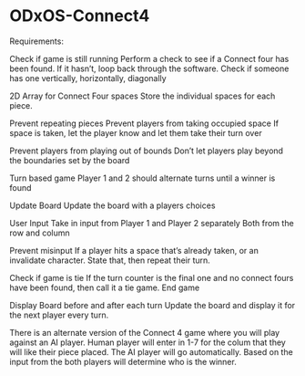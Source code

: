 # ODxOS-Connect4
Requirements:

Check if game is still running
Perform a check to see if a Connect four has been found.
If it hasn’t, loop back through the software.
Check if someone has one vertically, horizontally, diagonally

2D Array for Connect Four spaces
Store the individual spaces for each piece.

Prevent repeating pieces
Prevent players from taking occupied space
If space is taken, let the player know and let them take their turn over

Prevent players from playing out of bounds
Don’t let players play beyond the boundaries set by the board

Turn based game
Player 1 and 2 should alternate turns until a winner is found

Update Board
Update the board with a players choices

User Input
Take in input from Player 1 and Player 2 separately
Both from the row and column

Prevent misinput
If a player hits a space that’s already taken, or an invalidate character. State that, then repeat their turn.

Check if game is tie
If the turn counter is the final one and no connect fours have been found, then call it a tie game. End game

Display Board before and after each turn
Update the board and display it for the next player every turn.


There is an alternate version of the Connect 4 game where you will play against an AI player.
Human player will enter in 1-7 for the colum that they will like their piece placed.
The AI player will go automatically.
Based on the input from the both players will determine who is the winner. 
